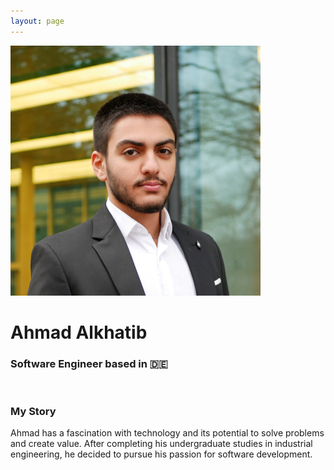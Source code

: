```yaml
---
layout: page
---
```


<div class="home-info-container">
	<div class="home-img-container">
		<img src="/images/ahmadalkhatib.jpg">
	</div>
	<div class="home-info-text">
		<h1>Ahmad Alkhatib</h1>
		<h3 style="font-weight: 0;">Software Engineer based in 🇩🇪</h3>
		<div class="social-icons">
     			<a class="social-icon" href="https://www.linkedin.com/in/alkhatiba/" target="_blank"><i class="fab fa-linkedin-in"></i></a>
			<a class="social-icon" href="https://github.com/alkhatiba/" target="_blank"><i class="fab fa-github"></i></a>
		</div>
	</div>

</div><br>


### My Story
Ahmad has a fascination with technology and its potential to solve problems and create value. After completing his undergraduate studies in industrial engineering, he decided to pursue his passion for software development.
